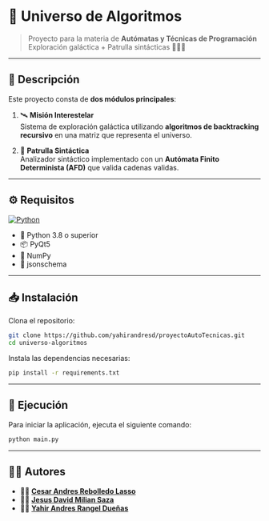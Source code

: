 # 🚀 Universo de Algoritmos

> Proyecto para la materia de **Autómatas y Técnicas de Programación**  
> Exploración galáctica + Patrulla sintácticas 👨‍🚀✨

---

## 🌌 Descripción

Este proyecto consta de **dos módulos principales**:

1. 🛰️ **Misión Interestelar**  
   Sistema de exploración galáctica utilizando **algoritmos de backtracking recursivo** en una matriz que representa el universo.

2. 🧠 **Patrulla Sintáctica**  
   Analizador sintáctico implementado con un **Autómata Finito Determinista (AFD)** que valida cadenas validas.

---

## ⚙️ Requisitos

[![Python](https://img.shields.io/badge/Python-3.8+-blue?logo=python&logoColor=white)](https://www.python.org/downloads/)

- 🐍 Python 3.8 o superior  
- 📦 PyQt5  
- 🔢 NumPy  
- 📜 jsonschema  

---

## 📥 Instalación

Clona el repositorio:

```bash
git clone https://github.com/yahirandresd/proyectoAutoTecnicas.git
cd universo-algoritmos
```
Instala las dependencias necesarias:

```bash
pip install -r requirements.txt
```

---

## 🚀 Ejecución

Para iniciar la aplicación, ejecuta el siguiente comando:

```bash
python main.py
```
---
## 👨‍💻 Autores

- 👨‍🚀 [**Cesar Andres Rebolledo Lasso**](https://github.com/CesarRL23)
- 👨‍🚀 [**Jesus David Milian Saza**](https://github.com/jesucr1st0)
- 👨‍🚀 [**Yahir Andres Rangel Dueñas**](https://github.com/yahirandresd/)

